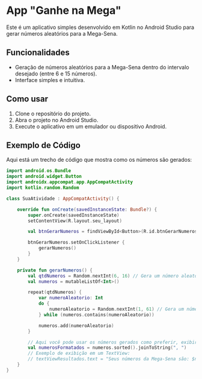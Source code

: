 # App "Ganhe na Mega"

Este é um aplicativo simples desenvolvido em Kotlin no Android Studio para gerar números aleatórios para a Mega-Sena.

## Funcionalidades

- Geração de números aleatórios para a Mega-Sena dentro do intervalo desejado (entre 6 e 15 números).
- Interface simples e intuitiva.

## Como usar

1. Clone o repositório do projeto.
2. Abra o projeto no Android Studio.
3. Execute o aplicativo em um emulador ou dispositivo Android.

## Exemplo de Código

Aqui está um trecho de código que mostra como os números são gerados:

```kotlin
import android.os.Bundle
import android.widget.Button
import androidx.appcompat.app.AppCompatActivity
import kotlin.random.Random

class SuaAtividade : AppCompatActivity() {

    override fun onCreate(savedInstanceState: Bundle?) {
        super.onCreate(savedInstanceState)
        setContentView(R.layout.seu_layout)

        val btnGerarNumeros = findViewById<Button>(R.id.btnGerarNumeros)

        btnGerarNumeros.setOnClickListener {
            gerarNumeros()
        }
    }

    private fun gerarNumeros() {
        val qtdNumeros = Random.nextInt(6, 16) // Gera um número aleatório entre 6 e 15
        val numeros = mutableListOf<Int>()

        repeat(qtdNumeros) {
            var numeroAleatorio: Int
            do {
                numeroAleatorio = Random.nextInt(1, 61) // Gera um número aleatório entre 1 e 60
            } while (numeros.contains(numeroAleatorio))

            numeros.add(numeroAleatorio)
        }

        // Aqui você pode usar os números gerados como preferir, exibir em um TextView, por exemplo:
        val numerosFormatados = numeros.sorted().joinToString(", ")
        // Exemplo de exibição em um TextView:
        // textViewResultados.text = "Seus números da Mega-Sena são: $numerosFormatados"
    }
}
